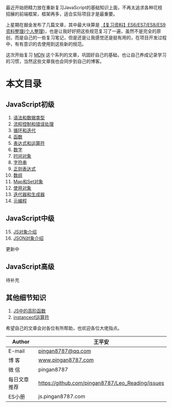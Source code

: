 最近开始把精力放在重新复习JavaScript的基础知识上面，不再太追求各种花枝招展的前端框架，框架再多，适合实际项目才是最重要。  


上星期在掘金发布了几篇文章，其中最大块算是 [【复习资料】ES6/ES7/ES8/ES9资料整理(个人整理)](https://juejin.im/post/5c02b106f265da61764aa0c1)，也是让我好好把这些规范复习了一遍，虽然不是完全的原创，而是自己的一些复习笔记，但是还是让我感觉还是挺有用的，在项目开发过程中，有有意识的去使用到这些新的规范。


这次开始复习 [MDN](https://developer.mozilla.org/zh-CN/docs/Web/JavaScript/Guide) 这个系列的文章，巩固好自己的基础，也让自己养成记录学习的习惯，当然这些文章我也会同步到自己的博客。   

# 本文目录
## JavaScript初级
1. [语法和数据类型](https://github.com/pingan8787/Leo-JavaScript/blob/master/base-javascript/level1/1.%E8%AF%AD%E6%B3%95%E5%92%8C%E6%95%B0%E6%8D%AE%E7%B1%BB%E5%9E%8B.md)
2. [流程控制和错误处理](https://github.com/pingan8787/Leo-JavaScript/blob/master/base-javascript/level1/2.%E6%B5%81%E7%A8%8B%E6%8E%A7%E5%88%B6%E5%92%8C%E9%94%99%E8%AF%AF%E5%A4%84%E7%90%86.md)
3. [循环和迭代](https://github.com/pingan8787/Leo-JavaScript/blob/master/base-javascript/level1/3.%E5%BE%AA%E7%8E%AF%E5%92%8C%E8%BF%AD%E4%BB%A3.md)
4. [函数](https://github.com/pingan8787/Leo-JavaScript/blob/master/base-javascript/level1/4.%E5%87%BD%E6%95%B0.md)
5. [表达式和运算符](https://github.com/pingan8787/Leo-JavaScript/blob/master/base-javascript/level1/5.%E8%A1%A8%E8%BE%BE%E5%BC%8F%E5%92%8C%E8%BF%90%E7%AE%97%E7%AC%A6.md)
6. [数字](https://github.com/pingan8787/Leo-JavaScript/blob/master/base-javascript/level1/6.数字.md)
7. [时间对象](https://github.com/pingan8787/Leo-JavaScript/blob/master/base-javascript/level1/7.时间对象.md)
8. [字符串](https://github.com/pingan8787/Leo-JavaScript/blob/master/base-javascript/level1/8.字符串.md)
9. [正则表达式](https://github.com/pingan8787/Leo-JavaScript/blob/master/base-javascript/level1/9.正则表达式.md)
10. [数组](https://github.com/pingan8787/Leo-JavaScript/blob/master/base-javascript/level1/10.数组.md)
11. [Map和Set对象](https://github.com/pingan8787/Leo-JavaScript/blob/master/base-javascript/level1/11.Map和Set对象.md)
12. [使用对象](https://github.com/pingan8787/Leo-JavaScript/blob/master/base-javascript/level1/12.使用对象.md)
13. [迭代器和生成器](https://github.com/pingan8787/Leo-JavaScript/blob/master/base-javascript/level1/13.迭代器和生成器.md)
14. [元编程](https://github.com/pingan8787/Leo-JavaScript/blob/master/base-javascript/level1/14.元编程.md)

## JavaScript中级
15. [JS对象介绍](https://github.com/pingan8787/Leo-JavaScript/blob/master/base-javascript/level2/15.JS对象介绍.md)
16. [JSON对象介绍](https://github.com/pingan8787/Leo-JavaScript/blob/master/base-javascript/level2/16.JSON对象介绍.md)

更新中

## JavaScript高级
待补充

## 其他细节知识
1. [JS中的高阶函数](https://github.com/pingan8787/Leo-JavaScript/blob/master/base-javascript/other/1-JS中的高阶函数.md)
2. [instanceof运算符](https://github.com/pingan8787/Leo-JavaScript/blob/master/base-javascript/other/2-instanceof运算符.md)


希望自己的文章会对各位有所帮助，也欢迎各位大佬指点。 


|Author|王平安|
|---|---|
|E-mail|pingan8787@qq.com|
|博  客|www.pingan8787.com|
|微  信|pingan8787|
|每日文章推荐|https://github.com/pingan8787/Leo_Reading/issues|
|ES小册|js.pingan8787.com|
